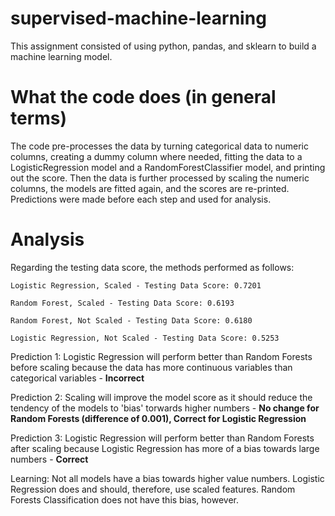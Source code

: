 # supervised-machine-learning
This assignment consisted of using python, pandas, and sklearn to build a machine learning model.

# What the code does (in general terms)
The code pre-processes the data by turning categorical data to numeric columns, creating a dummy column where needed, fitting the data to a LogisticRegression model and a RandomForestClassifier model, and printing out the score. Then the data is further processed by scaling the numeric columns, the models are fitted again, and the scores are re-printed.  Predictions were made before each step and used for analysis.

# Analysis

Regarding the testing data score, the methods performed as follows:

    Logistic Regression, Scaled - Testing Data Score: 0.7201

    Random Forest, Scaled - Testing Data Score: 0.6193

    Random Forest, Not Scaled - Testing Data Score: 0.6180

    Logistic Regression, Not Scaled - Testing Data Score: 0.5253

Prediction 1: Logistic Regression will perform better than Random Forests before scaling because the data has more continuous variables than categorical variables - **Incorrect**

Prediction 2: Scaling will improve the model score as it should reduce the tendency of the models to 'bias' torwards higher numbers - **No change for Random Forests (difference of 0.001), Correct for Logistic Regression**

Prediction 3: Logistic Regression will perform better than Random Forests after scaling because Logistic Regression has more of a bias towards large numbers - **Correct**

Learning: Not all models have a bias towards higher value numbers. Logistic Regression does and should, therefore, use scaled features. Random Forests Classification does not have this bias, however.
